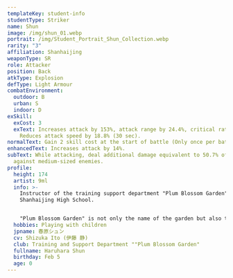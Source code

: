 ```yaml
---
templateKey: student-info
studentType: Striker
name: Shun
image: /img/shun_01.webp
portrait: /img/Student_Portrait_Shun_Collection.webp
rarity: "3"
affiliation: Shanhaijing
weaponType: SR
role: Attacker
position: Back
atkType: Explosion
defType: Light Armour
combatEnvironment:
  outdoor: B
  urban: S
  indoor: D
exSkill:
  exCost: 3
  exText: Increases attack by 153%, attack range by 24.4%, critical rate by 26.3%.
    Reduces attack speed by 18.8% (30 sec).
normalText: Gain 2 skill cost at the start of battle (Only once per battle).
enhancedText: Increases attack by 14%.
subText: While attacking, deal additional damage equivalent to 50.7% of attack
  against medium-sized enemies.
profile:
  height: 174
  artist: 9ml
  info: >-
    Instructor of the training support department "Plum Blossom Garden" of
    Shanhaijing High School.


    "Plum Blossom Garden" is not only the name of the garden but also the name of club activities. She has a gentle and generous personality and is trusted not only by the children of "Plum Blossom Garden" but also by other students of Shanhaijing. She has worked as an instructor for a long time and rarely gets angry at the pranks of the children, but she is sensitive when her age is mentioned.
  hobbies: Playing with children
  jpname: 春原シュン
  cv: Shizuka Ito (伊藤 静)
  club: Training and Support Department ""Plum Blossom Garden"
  fullname: Haruhara Shun
  birthday: Feb 5
  age: 0
---
```

